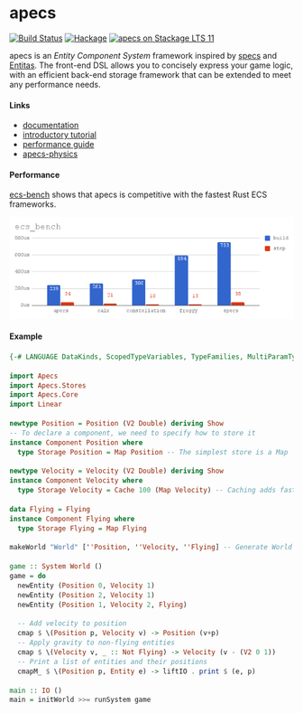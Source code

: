 # apecs
[![Build Status](https://travis-ci.org/jonascarpay/apecs.svg?branch=master)](https://travis-ci.org/jonascarpay/apecs)
[![Hackage](https://img.shields.io/hackage/v/apecs.svg)](https://hackage.haskell.org/package/apecs)
[![apecs on Stackage LTS 11](http://stackage.org/package/apecs/badge/lts-11)](http://stackage.org/lts-10/package/apecs)

apecs is an _Entity Component System_ framework inspired by [specs](https://github.com/slide-rs/specs) and [Entitas](https://github.com/sschmid/Entitas-CSharp).
The front-end DSL allows you to concisely express your game logic, with an efficient back-end storage framework that can be extended to meet any performance needs.

#### Links
- [documentation](https://hackage.haskell.org/package/apecs/docs/Apecs.html)
- [introductory tutorial](https://github.com/jonascarpay/apecs/blob/master/tutorials/RTS.md)
- [performance guide](https://github.com/jonascarpay/apecs/blob/master/tutorials/GoingFast.md)
- [apecs-physics](https://github.com/jonascarpay/apecs-physics)

#### Performance
[ecs-bench](https://github.com/lschmierer/ecs_bench) shows that apecs is competitive with the fastest Rust ECS frameworks.

![Benchmarks](/bench/chart.png)

#### Example
```haskell
{-# LANGUAGE DataKinds, ScopedTypeVariables, TypeFamilies, MultiParamTypeClasses, TemplateHaskell #-}

import Apecs
import Apecs.Stores
import Apecs.Core
import Linear

newtype Position = Position (V2 Double) deriving Show
-- To declare a component, we need to specify how to store it
instance Component Position where
  type Storage Position = Map Position -- The simplest store is a Map

newtype Velocity = Velocity (V2 Double) deriving Show
instance Component Velocity where
  type Storage Velocity = Cache 100 (Map Velocity) -- Caching adds fast reads/writes

data Flying = Flying
instance Component Flying where
  type Storage Flying = Map Flying

makeWorld "World" [''Position, ''Velocity, ''Flying] -- Generate World and instances

game :: System World ()
game = do
  newEntity (Position 0, Velocity 1)
  newEntity (Position 2, Velocity 1)
  newEntity (Position 1, Velocity 2, Flying)

  -- Add velocity to position
  cmap $ \(Position p, Velocity v) -> Position (v+p)
  -- Apply gravity to non-flying entities
  cmap $ \(Velocity v, _ :: Not Flying) -> Velocity (v - (V2 0 1))
  -- Print a list of entities and their positions
  cmapM_ $ \(Position p, Entity e) -> liftIO . print $ (e, p)

main :: IO ()
main = initWorld >>= runSystem game
```
